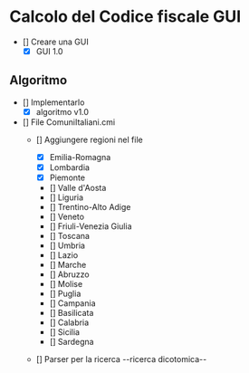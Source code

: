 # Calcolo del Codice fiscale GUI

- [] Creare una GUI
  - [x] GUI 1.0

## Algoritmo
- [] Implementarlo
  - [x] algoritmo v1.0

- [] File ComuniItaliani.cmi
  - [] Aggiungere regioni nel file
    - [x] Emilia-Romagna
    - [x] Lombardia
    - [x] Piemonte
    - [] Valle d'Aosta
    - [] Liguria
    - [] Trentino-Alto Adige
    - [] Veneto
    - [] Friuli-Venezia Giulia
    - [] Toscana
    - [] Umbria
    - [] Lazio
    - [] Marche
    - [] Abruzzo
    - [] Molise
    - [] Puglia
    - [] Campania
    - [] Basilicata
    - [] Calabria
    - [] Sicilia
    - [] Sardegna

  - [] Parser per la ricerca --ricerca dicotomica--